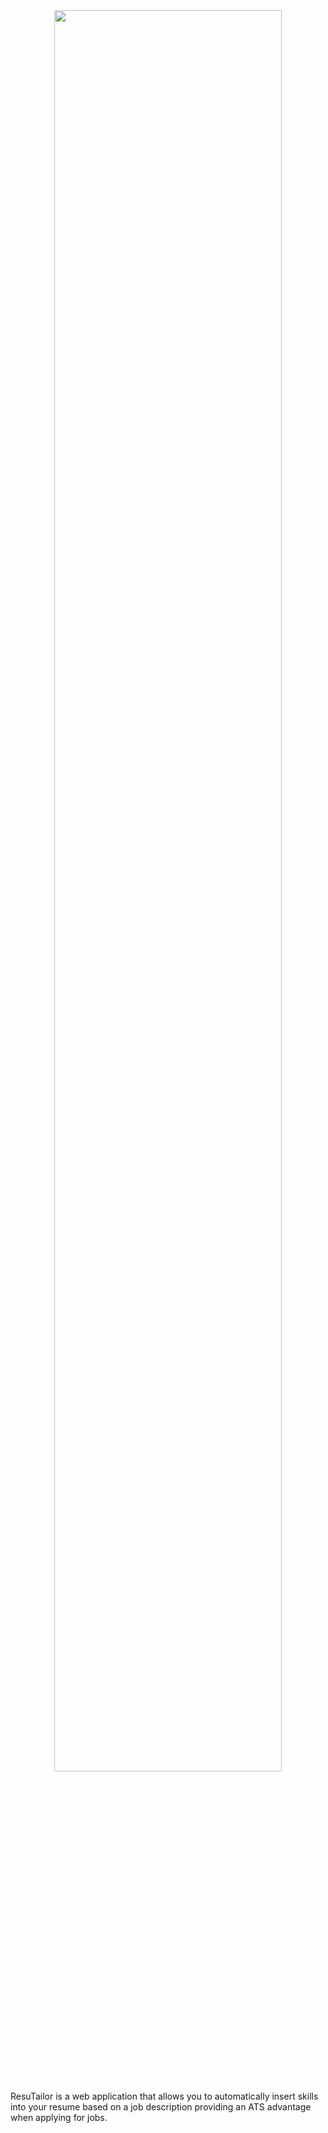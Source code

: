 <div align="center">
<img src="https://github.com/evanwherchek/skill-scraper/assets/50429973/e0978d30-9db3-493d-bc3e-da16bc10f5d4" width="85%">
</div>

ResuTailor is a web application that allows you to automatically insert skills into your resume based on a job description providing an ATS advantage when applying for jobs.
